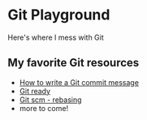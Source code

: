 # Git Playground

Here's where I mess with Git

## My favorite Git resources

- [How to write a Git commit message](https://chris.beams.io/posts/git-commit/)
- [Git ready](http://gitready.com/)
- [Git scm - rebasing](https://git-scm.com/book/en/v2/Git-Branching-Rebasing)
- more to come!
